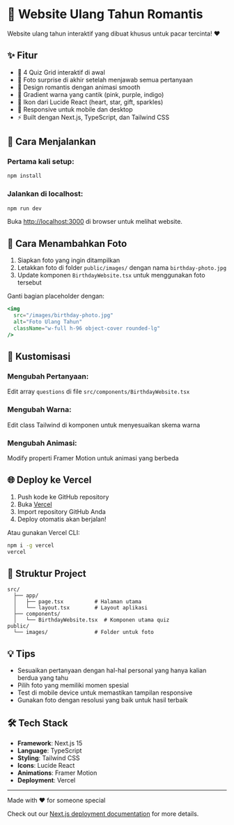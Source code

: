 # 🎉 Website Ulang Tahun Romantis

Website ulang tahun interaktif yang dibuat khusus untuk pacar tercinta! ❤️

## ✨ Fitur

- 🎯 4 Quiz Grid interaktif di awal
- 📸 Foto surprise di akhir setelah menjawab semua pertanyaan
- 💖 Design romantis dengan animasi smooth
- 🌈 Gradient warna yang cantik (pink, purple, indigo)
- 🎨 Ikon dari Lucide React (heart, star, gift, sparkles)
- 📱 Responsive untuk mobile dan desktop
- ⚡ Built dengan Next.js, TypeScript, dan Tailwind CSS

## 🚀 Cara Menjalankan

### Pertama kali setup:
```bash
npm install
```

### Jalankan di localhost:
```bash
npm run dev
```

Buka [http://localhost:3000](http://localhost:3000) di browser untuk melihat website.

## 📸 Cara Menambahkan Foto

1. Siapkan foto yang ingin ditampilkan
2. Letakkan foto di folder `public/images/` dengan nama `birthday-photo.jpg`
3. Update komponen `BirthdayWebsite.tsx` untuk menggunakan foto tersebut

Ganti bagian placeholder dengan:
```jsx
<img 
  src="/images/birthday-photo.jpg" 
  alt="Foto Ulang Tahun" 
  className="w-full h-96 object-cover rounded-lg"
/>
```

## 🎨 Kustomisasi

### Mengubah Pertanyaan:
Edit array `questions` di file `src/components/BirthdayWebsite.tsx`

### Mengubah Warna:
Edit class Tailwind di komponen untuk menyesuaikan skema warna

### Mengubah Animasi:
Modify properti Framer Motion untuk animasi yang berbeda

## 🌐 Deploy ke Vercel

1. Push kode ke GitHub repository
2. Buka [Vercel](https://vercel.com)
3. Import repository GitHub Anda
4. Deploy otomatis akan berjalan!

Atau gunakan Vercel CLI:
```bash
npm i -g vercel
vercel
```

## 📁 Struktur Project

```
src/
  ├── app/
  │   ├── page.tsx          # Halaman utama
  │   └── layout.tsx        # Layout aplikasi
  ├── components/
  │   └── BirthdayWebsite.tsx  # Komponen utama quiz
public/
  └── images/               # Folder untuk foto
```

## 💡 Tips

- Sesuaikan pertanyaan dengan hal-hal personal yang hanya kalian berdua yang tahu
- Pilih foto yang memiliki momen spesial
- Test di mobile device untuk memastikan tampilan responsive
- Gunakan foto dengan resolusi yang baik untuk hasil terbaik

## 🛠️ Tech Stack

- **Framework**: Next.js 15
- **Language**: TypeScript
- **Styling**: Tailwind CSS
- **Icons**: Lucide React
- **Animations**: Framer Motion
- **Deployment**: Vercel

---

Made with ❤️ for someone special

Check out our [Next.js deployment documentation](https://nextjs.org/docs/app/building-your-application/deploying) for more details.
